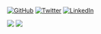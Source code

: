 <p>
  <a href="https://github.com/agilatakishiyev"><img src="https://img.shields.io/github/followers/agilatakishiyev.svg?label=GitHub&style=social" alt="GitHub"></a>
  <a href="https://twitter.com/agilatakishiyev"><img src="https://img.shields.io/twitter/follow/agilatakishiyev?label=Twitter&style=social" alt="Twitter"></a>
  <a href="https://www.linkedin.com/in/agilatakishiyev"><img src="https://img.shields.io/badge/LinkedIn--_.svg?style=social&logo=linkedin" alt="LinkedIn"></a>
</p>
<img src="https://github-readme-stats.vercel.app/api?username=agilatakishiyev&show_icons=true&count_private=true&theme=algolia">
<img src="https://github-readme-stats.vercel.app/api/top-langs/?username=agilatakishiyev&layout=compact&theme=algolia&card_width=445">

